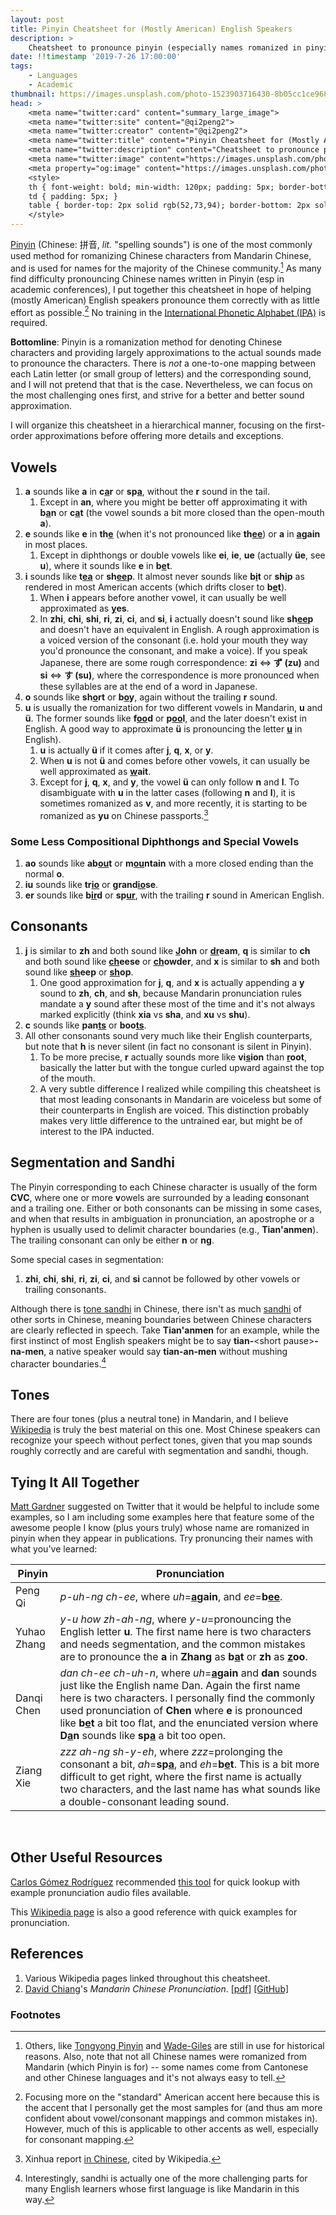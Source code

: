 ```yaml
---
layout: post
title: Pinyin Cheatsheet for (Mostly American) English Speakers
description: >
    Cheatsheet to pronounce pinyin (especially names romanized in pinyin) for English speakers (mostly applicable to the American accent).
date: !!timestamp '2019-7-26 17:00:00'
tags:
    - Languages
    - Academic
thumbnail: https://images.unsplash.com/photo-1523903716430-8b05cc1ce968?ixlib=rb-1.2.1&ixid=eyJhcHBfaWQiOjEyMDd9&auto=format&fit=crop&w=3134&q=80
head: >
    <meta name="twitter:card" content="summary_large_image">
    <meta name="twitter:site" content="@qi2peng2">
    <meta name="twitter:creator" content="@qi2peng2">
    <meta name="twitter:title" content="Pinyin Cheatsheet for (Mostly American) English Speakers">
    <meta name="twitter:description" content="Cheatsheet to pronounce pinyin (especially names romanized in pinyin) for English speakers (mostly applicable to the American accent).">
    <meta name="twitter:image" content="https://images.unsplash.com/photo-1523903716430-8b05cc1ce968?ixlib=rb-1.2.1&ixid=eyJhcHBfaWQiOjEyMDd9&auto=format&fit=crop&w=3134&q=80">
    <meta property="og:image" content="https://images.unsplash.com/photo-1523903716430-8b05cc1ce968?ixlib=rb-1.2.1&ixid=eyJhcHBfaWQiOjEyMDd9&auto=format&fit=crop&w=3134&q=80">
    <style>
    th { font-weight: bold; min-width: 120px; padding: 5px; border-bottom: 1px solid rgb(102,123,144);}
    td { padding: 5px; }
    table { border-top: 2px solid rgb(52,73,94); border-bottom: 2px solid rgb(52,73,94); margin: 0px 30px;}
    </style>
---
```


[Pinyin](https://en.wikipedia.org/wiki/Pinyin) (Chinese: 拼音, _lit._ "spelling sounds") is one of the most commonly used method for romanizing Chinese characters from Mandarin Chinese, and is used for names for the majority of the Chinese community.[^1] As many find difficulty pronouncing Chinese names written in Pinyin (esp in academic conferences), I put together this cheatsheet in hope of helping (mostly American) English speakers pronounce them correctly with as little effort as possible.[^2] No training in the [International Phonetic Alphabet (IPA)](https://en.wikipedia.org/wiki/International_Phonetic_Alphabet) is required.


**Bottomline**: Pinyin is a romanization method for denoting Chinese characters and providing largely approximations to the actual sounds made to pronounce the characters. There is *not* a one-to-one mapping between each Latin letter (or small group of letters) and the corresponding sound, and I will not pretend that that is the case. Nevertheless, we can focus on the most challenging ones first, and strive for a better and better sound approximation.

I will organize this cheatsheet in a hierarchical manner, focusing on the first-order approximations before offering more details and exceptions.

## Vowels

1. **a** sounds like **a** in **c<u>a</u>r** or **sp<u>a</u>**, without the **r** sound in the tail.
	1. Except in **an**, where you might be better off approximating it with **b<u>a</u>n** or **c<u>a</u>t** (the vowel sounds a bit more closed than the open-mouth **a**).
2. **e** sounds like **e** in **th<u>e</u>** (when it's not pronounced like **th<u>ee</u>**) or **a** in **<u>a</u>gain** in most places.
	1. Except in diphthongs or double vowels like **ei**, **ie**, **ue** (actually **üe**, see **u**), where it sounds like **e** in **b<u>e</u>t**.
3. **i** sounds like **t<u>ea</u>** or **sh<u>ee</u>p**. It almost never sounds like **b<u>i</u>t** or **sh<u>i</u>p** as rendered in most American accents (which drifts closer to **b<u>e</u>t**).
	1. When **i** appears before another vowel, it can usually be well approximated as **<u>y</u>es**.
	2. In **zhi**, **chi**, **shi**, **ri**, **zi**, **ci**, and **si**, **i** actually doesn't sound like **sh<u>ee</u>p** and doesn't have an equivalent in English. A rough approximation is a voiced version of the consonant (i.e. hold your mouth they way you'd pronounce the consonant, and make a voice). If you speak Japanese, there are some rough correspondence: **zi** <=> **ず (zu)** and **si** <=> **す (su)**, where the correspondence is more pronounced when these syllables are at the end of a word in Japanese.
4. **o** sounds like **sh<u>o</u>rt** or **b<u>o</u>y**, again without the trailing **r** sound.
5. **u** is usually the romanization for two different vowels in Mandarin, **u** and **ü**. The former sounds like **f<u>oo</u>d** or **p<u>oo</u>l**, and the later doesn't exist in English. A good way to approximate **ü** is pronouncing the letter **<u>u</u>** in English).
	1. **u** is actually **ü** if it comes after **j**, **q**, **x**, or **y**.
	2. When **u** is not **ü** and comes before other vowels, it can usually be well approximated as **<u>w</u>ait**.
	3. Except for **j**, **q**, **x**, and **y**, the vowel **ü** can only follow **n** and **l**. To disambiguate with **u** in the latter cases (following **n** and **l**), it is sometimes romanized as **v**, and more recently, it is starting to be romanized as **yu** on Chinese passports.[^3]

### Some Less Compositional Diphthongs and Special Vowels

1. **ao** sounds like **ab<u>ou</u>t** or **m<u>ou</u>ntain** with a more closed ending than the normal **o**.
2. **iu** sounds like **tr<u>io</u>** or **grand<u>io</u>se**.
3. **er** sounds like **b<u>ir</u>d** or **sp<u>ur</u>**, with the trailing **r** sound in American English.

## Consonants

1. **j** is similar to **zh** and both sound like **<u>J</u>ohn** or **<u>dr</u>eam**, **q** is similar to **ch** and both sound like **<u>ch</u>eese** or **<u>ch</u>owder**, and **x** is similar to **sh** and both sound like **<u>sh</u>eep** or **<u>sh</u>op**.
	1. One good approximation for **j**, **q**, and **x** is actually appending a **y** sound to **zh**, **ch**, and **sh**, because Mandarin pronunciation rules mandate a **y** sound after these most of the time and it's not always marked explicitly (think **xia** vs **sha**, and **xu** vs **shu**).
2. **c** sounds like **pan<u>ts</u>** or **boo<u>ts</u>**.
3. All other consonants sound very much like their English counterparts, but note that **h** is never silent (in fact no consonant is silent in Pinyin).
	1. To be more precise, **r** actually sounds more like **vi<u>s</u>ion** than **<u>r</u>oot**, basically the latter but with the tongue curled upward against the top of the mouth.
	2. A very subtle difference I realized while compiling this cheatsheet is that most leading consonants in Mandarin are voiceless but some of their counterparts in English are voiced. This distinction probably makes very little difference to the untrained ear, but might be of interest to the IPA inducted.

## Segmentation and Sandhi

The Pinyin corresponding to each Chinese character is usually of the form **CVC**, where one or more **v**owels are surrounded by a leading **c**onsonant and a trailing one. Either or both consonants can be missing in some cases, and when that results in ambiguation in pronunciation, an apostrophe or a hyphen is usually used to delimit character boundaries (e.g., **Tian'anmen**). The trailing consonant can only be either **n** or **ng**.

Some special cases in segmentation:

1. **zhi**, **chi**, **shi**, **ri**, **zi**, **ci**, and **si** cannot be followed by other vowels or trailing consonants.

Although there is [tone sandhi](https://en.wikipedia.org/wiki/Tone_sandhi) in Chinese, there isn't as much [sandhi](https://en.wikipedia.org/wiki/Sandhi) of other sorts in Chinese, meaning boundaries between Chinese characters are clearly reflected in speech. Take **Tian'anmen** for an example, while the first instinct of most English speakers might be to say **tian-**&lt;short pause&gt;**-na-men**, a native speaker would say **tian-an-men** without mushing character boundaries.[^4]

## Tones

There are four tones (plus a neutral tone) in Mandarin, and I believe [Wikipedia](https://en.wikipedia.org/wiki/Pinyin#Tones) is truly the best material on this one. Most Chinese speakers can recognize your speech without perfect tones, given that you map sounds roughly correctly and are careful with segmentation and sandhi, though.

## Tying It All Together

[Matt Gardner](https://twitter.com/nlpmattg) suggested on Twitter that it would be helpful to include some examples, so I am including some examples here that feature some of the awesome people I know (plus yours truly) whose name are romanized in pinyin when they appear in publications. Try pronuncing their names with what you've learned:

| Pinyin  | Pronunciation |
|---------|---------------|
| Peng Qi | _p-uh-ng ch-ee_, where _uh_=**<u>a</u>gain**, and _ee_=**b<u>ee</u>**.|
| Yuhao Zhang | _y-u how zh-ah-ng_, where _y-u_=pronouncing the English letter **u**. The first name here is two characters and needs segmentation, and the common mistakes are to pronounce the **a** in **Zhang** as **b<u>a</u>t** or **zh** as **<u>z</u>oo**. |
| Danqi Chen | _dan ch-ee ch-uh-n_, where _uh_=**<u>a</u>gain** and **dan** sounds just like the English name Dan. Again the first name here is two characters. I personally find the commonly used pronunciation of **Chen** where **e** is pronounced like **b<u>e</u>t** a bit too flat, and the enunciated version where **D<u>a</u>n** sounds like **sp<u>a</u>** a bit too open. |
| Ziang Xie | _zzz ah-ng sh-y-eh_, where _zzz_=prolonging the consonant a bit, _ah_=**sp<u>a</u>**, and _eh_=**b<u>e</u>t**. This is a bit more difficult to get right, where the first name is actually two characters, and the last name has what sounds like a double-consonant leading sound. |

<br/>

## Other Useful Resources

[Carlos Gómez Rodríguez](http://www.grupolys.org/~cgomezr/) recommended [this tool](https://www.yoyochinese.com/chinese-learning-tools/Mandarin-Chinese-pronunciation-lesson/pinyin-chart-table) for quick lookup with example pronunciation audio files available.

This [Wikipedia page](https://en.wikipedia.org/wiki/Help:IPA/Mandarin) is also a good reference with quick examples for pronunciation.

## References

1. Various Wikipedia pages linked throughout this cheatsheet.
2. [David Chiang](https://www3.nd.edu/~dchiang/)'s _Mandarin Chinese Pronunciation_. [[pdf]](https://www3.nd.edu/~dchiang/Pinyin.pdf) [[GitHub]](https://github.com/davidweichiang/pronunciation/blob/master/pinyin.md)

### Footnotes
[^1]: Others, like [Tongyong Pinyin](https://en.wikipedia.org/wiki/Tongyong_Pinyin) and [Wade-Giles](https://en.wikipedia.org/wiki/Wade%E2%80%93Giles) are still in use for historical reasons. Also, note that not all Chinese names were romanized from Mandarin (which Pinyin is for) -- some names come from Cantonese and other Chinese languages and it's not always easy to tell.
[^2]: Focusing more on the "standard" American accent here because this is the accent that I personally get the most samples for (and thus am more confident about vowel/consonant mappings and common mistakes in). However, much of this is applicable to other accents as well, especially for consonant mapping.
[^3]: Xinhua report [in Chinese](https://web.archive.org/web/20140714182037/http://wx.xinhuanet.com/2012-08/23/c_112822099.htm), cited by Wikipedia.
[^4]: Interestingly, sandhi is actually one of the more challenging parts for many English learners whose first language is like Mandarin in this way.
